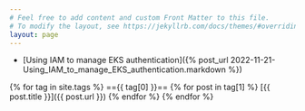 ```yaml
---
# Feel free to add content and custom Front Matter to this file.
# To modify the layout, see https://jekyllrb.com/docs/themes/#overriding-theme-defaults
layout: page 
---
```


* [Using IAM to manage EKS authentication]({% post_url 2022-11-21-Using_IAM_to_manage_EKS_authentication.markdown %})

{% for tag in site.tags %}
   =={{ tag[0] }}==
  {% for post in tag[1] %}
   [{{ post.title }}]({{ post.url }})
  {% endfor %}
{% endfor %}
